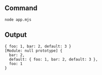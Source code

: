 ## Command

```
node app.mjs
```

## Output

```
{ foo: 1, bar: 2, default: 3 }
[Module: null prototype] {
  bar: 2,
  default: { foo: 1, bar: 2, default: 3 },
  foo: 1
}
```
